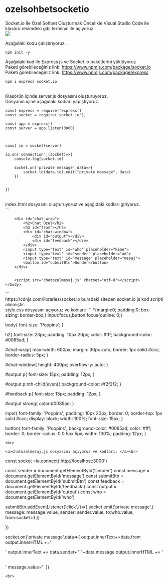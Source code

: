 # ozelsohbetsocketio
Socket.io İle Özel Sohbet Oluşturmak
<a>Öncelikle Visual Studio Code ile klasörü resimdeki gibi terminal ile açıyoruz</a><br>
<img src="https://user-images.githubusercontent.com/62428397/208111951-8170fb3a-d9d3-400b-a77a-f56b3bba53a5.png"><br>

<a>Aşağıdaki kodu çalıştırıyoruz.</a>
```
npm init -y
```

<a>Aşağıdaki kod ile Express js ve Socket.io paketlerini yüklüyoruz</a><br>
<a>Paketi görebileceğiniz link: https://www.npmjs.com/package/socket.io</a><br>
<a>Paketi görebileceğiniz link: https://www.npmjs.com/package/express</a><br>

```
npm i express socket.io
```
<br>
<a>Klasörün içinde server.js dosyasını oluşturuyoruz.</a><br>
<a>Dosyanın içine aşağıdaki kodları yapıştıyoruz.</a><br>

```
const express = require('express')
const socket = require('socket.io');

const app = express()
const server = app.listen(3000)



const io = socket(server)

io.on('connection',(socket)=>{
    console.log(socket.id)

    socket.on('private message',data=>{
        socket.to(data.to).emit("private message", data)
    })


})
```

<br>
<a>index.html dosyasını oluşturuyoruz ve aşağıdaki kodları giriyoruz.</a><br>
```
<html>
    <head>
        <meta charset="UTF-8">
        <meta name="viewport" content="width=device-width, inital-scale=1.0">
        <script src="https://cdnjs.cloudflare.com/ajax/libs/socket.io/3.1.0/socket.io.js" integrity="sha512-+l9L4lMTFNy3dEglQpprf7jQBhQsQ3/WvOnjaN/+/L4i0jOstgScV0q2TjfvRF4V+ZePMDuZYIQtg5T4MKr+MQ==" crossorigin="anonymous" referrerpolicy="no-referrer"></script>
        <link rel="stylesheet" href="style.css">
    </head>
    <body>

        <div id="chat-wrap">
            <h2>Chat Özel</h2>
            <h3 id="from"></h3>
            <div id="chat-window">
                <div id="output"></div>
                <div id="feedback"></div>
            </div>
            <input type="text" id="who" placeholder="kime">
            <input type="text" id="sender" placeholder="ad">
            <input type="text" id="message" placeholder="mesaj">
            <button id="submitBtn">Gönder</button>
        </div>
        

        <script src="chatozelmesaj.js" charset="utf-8"></script>
    </body>
</html>
```

<br>
<a>https://cdnjs.com/libraries/socket.io buradaki siteden socket.io js kod scripti alınmıştır.</a><br>
<a>style.css dosyasını açıyoruz ve kodları:</a>
```
*{margin:0; padding:0; box-sizing: border-box;}
input:focus,button:focus{outline: 0;}

body{
    font-size: 'Poppins';
}


h2{
    font-size: 23px;
    padding: 10px 20px;
    color: #fff;
    background-color: #0085ad;
}

#chat-wrap{
    max-width: 600px;
    margin: 30px auto;
    border: 1px solid #ccc;
    border-radius: 5px;
}

#chat-window{
    height: 400px;
    overflow-y: auto;
}

#output p{
    font-size: 15px;
    padding: 12px;
}

#output p:nth-child(even){
    background-color: #f2f2f2;
}


#feedback p{
    font-size: 13px;
    padding: 12px;
}

#output strong{
    color:#0085ad;
}

input{
    font-family: 'Poppins';
    padding: 10px 20px;
    border: 0;
    border-top: 1px solid #ccc;
    display: block;
    width: 100%;
    font-size: 15px;
}

button{
    font-family: 'Poppins';
    background-color: #0085ad;
    color: #fff;
    border: 0;
    border-radius: 0 0 5px 5px;
    width: 100%;
    padding: 12px;
}
```
<br>

<a>chatozelmesaj.js dosyasını açıyoruz ve kodları: </a><br>

```
const socket =io.connect('http://localhost:3000')

const sender = document.getElementById('sender')
const message = document.getElementById('message')
const submitBtn = document.getElementById('submitBtn')
const feedback = document.getElementById('feedback')
const output = document.getElementById('output')
const who = document.getElementById('who')

submitBtn.addEventListener('click',()=>{
    socket.emit('private message',{
        message: message.value,
        sender: sender.value,
        to:who.value,
        from:socket.id
    })

    
})

socket.on('private message',data=>{
    output.innerText+=data.from
    output.innerHTML +='<br><p>'
    output.innerText += data.sender+" "+data.message
    output.innerHTML += '</p><br>'
    message.value=''
})
```
<br>



